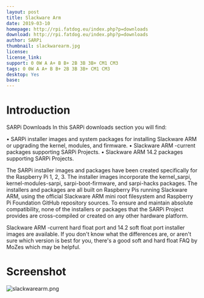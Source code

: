 ```yaml
---
layout: post
title: Slackware Arm
date: 2019-03-10
homepage: http://rpi.fatdog.eu/index.php?p=downloads
download: http://rpi.fatdog.eu/index.php?p=downloads
author: SARPi
thumbnail: slackwarearm.jpg
license: 
license_link: 
support: 0 0W A A+ B B+ 2B 3B 3B+ CM1 CM3
tags: 0 0W A A+ B B+ 2B 3B 3B+ CM1 CM3
desktop: Yes
base: 
---
```


# Introduction

SARPi Downloads
In this SARPi downloads section you will find:

• SARPi installer images and system packages for installing Slackware ARM or upgrading the kernel, modules, and firmware.
• Slackware ARM -current packages supporting SARPi Projects.
• Slackware ARM 14.2 packages supporting SARPi Projects.

The SARPi installer images and packages have been created specifically for the Raspberry Pi 1, 2, 3. The installer images incorporate the kernel_sarpi, kernel-modules-sarpi, sarpi-boot-firmware, and sarpi-hacks packages. The installers and packages are all built on Raspberry Pis running Slackware ARM, using the official Slackware ARM mini root filesystem and Raspberry Pi Foundation GitHub repository sources. To ensure and maintain absolute compatibility, none of the installers or packages that the SARPi Project provides are cross-compiled or created on any other hardware platform.

Slackware ARM -current hard float port and 14.2 soft float port installer images are available. If you don't know what the differences are, or aren't sure which version is best for you, there's a good soft and hard float FAQ by MoZes which may be helpful.

# Screenshot

![slackwarearm.png](https://raw.githubusercontent.com/rpisystem/RPiSystem.github.io/master/thumbnails/Screenshot/slackwarearm.png)